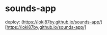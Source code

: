 # **sounds-app**
deploy: (https://loki87by.github.io/sounds-app/) [https://loki87by.github.io/sounds-app/]